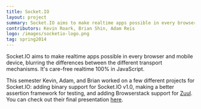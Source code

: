 ```yaml
---
title: Socket.IO
layout: project
summary: Socket.IO aims to make realtime apps possible in every browser and mobile device, blurring the differences between the different transport mechanisms. It's care-free realtime 100% in JavaScript.
contributors: Kevin Roark, Brian Shin, Adam Reis
logo: /images/socketio-logo.png
tag: spring2014
---
```

Socket.IO aims to make realtime apps possible in every browser and mobile device, blurring the differences between the different transport mechanisms. It's care-free realtime 100% in JavaScript.

This semester Kevin, Adam, and Brian worked on a few different projects for Socket.IO: adding binary support for Socket.IO v1.0, making a better assertion framework for testing, and adding Browserstack support for [Zuul](https://github.com/defunctzombie/zuul). You can check out their final presentation [here](/presentations/spring2014/SocketIO.pdf).

